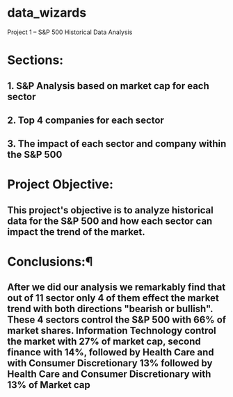 # data_wizards
Project 1 – S&amp;P 500 Historical Data Analysis

# Sections:
## 1. S&P Analysis based on market cap for each sector
## 2. Top 4 companies for each sector
## 3. The impact of each sector and company within the S&P 500

# Project Objective:
## This project's objective is to analyze historical data for the S&P 500 and how each sector can impact the trend of the market.

# Conclusions:¶
## After we did our analysis we remarkably find that out of 11 sector only 4 of them effect the market trend with both directions "bearish or bullish". These 4 sectors control the S&P 500 with 66% of market shares. Information Technology control the market with 27% of market cap, second finance with 14%, followed by Health Care and with Consumer Discretionary 13% followed by Health Care and Consumer Discretionary with 13% of Market cap
